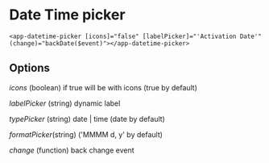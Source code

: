 # Date Time picker

`<app-datetime-picker [icons]="false" [labelPicker]="'Activation Date'" (change)="backDate($event)"></app-datetime-picker>`

## Options

*icons* (boolean) if true will be with icons  (true by default)

*labelPicker* (string) dynamic label

*typePicker* (string) date | time (date by default)

*formatPicker*(string) ('MMMM d, y' by default)

*change* (function) back change event
